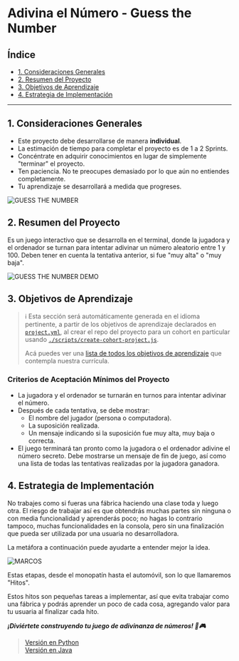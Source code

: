 # Adivina el Número - Guess the Number

## Índice

- [1. Consideraciones Generales](#1-consideraciones-generales)
- [2. Resumen del Proyecto](#3-resumen-del-proyecto)
- [3. Objetivos de Aprendizaje](#4-objetivos-de-aprendizaje)
- [4. Estrategia de Implementación](#5-estrategia-de-implementación)

---

## 1. Consideraciones Generales

- Este proyecto debe desarrollarse de manera **individual**.
- La estimación de tiempo para completar el proyecto es de 1 a 2 Sprints.
- Concéntrate en adquirir conocimientos en lugar de simplemente "terminar" el proyecto.
- Ten paciencia. No te preocupes demasiado por lo que aún no entiendes completamente.
- Tu aprendizaje se desarrollará a medida que progreses.

![GUESS THE NUMBER](https://firebasestorage.googleapis.com/v0/b/laboratoria-945ea.appspot.com/o/guess-the-number.png?alt=media)

## 2. Resumen del Proyecto

Es un juego interactivo que se desarrolla en el terminal, donde la jugadora y el
ordenador se turnan para intentar adivinar un número aleatorio entre 1 y 100.
Deben tener en cuenta la tentativa anterior, si fue "muy alta" o "muy baja".

![GUESS THE NUMBER DEMO](https://firebasestorage.googleapis.com/v0/b/laboratoria-945ea.appspot.com/o/guess-the-number-demo.gif?alt=media)

## 3. Objetivos de Aprendizaje

> ℹ️ Esta sección será automáticamente generada en el idioma pertinente, a partir
> de los objetivos de aprendizaje declarados en [`project.yml`](./project.yml),
> al crear el repo del proyecto para un cohort en particular usando
> [`./scripts/create-cohort-project.js`](../../scripts#create-cohort-project-coaches).
>
> Acá puedes ver una [lista de todos los objetivos de aprendizaje](../../learning-objectives/data.yml)
> que contempla nuestra currícula.

### **Criterios de Aceptación Mínimos del Proyecto**

- La jugadora y el ordenador se turnarán en turnos para intentar adivinar el número.
- Después de cada tentativa, se debe mostrar:
  * El nombre del jugador (persona o computadora).
  * La suposición realizada.
  * Un mensaje indicando si la suposición fue muy alta, muy baja o correcta.
- El juego terminará tan pronto como la jugadora o el ordenador adivine el
  número secreto. Debe mostrarse un mensaje de fin de juego,
  así como una lista de todas las tentativas realizadas por la jugadora ganadora.

## 4. Estrategia de Implementación

No trabajes como si fueras una fábrica haciendo una clase toda y luego otra.
El riesgo de trabajar así es que obtendrás muchas partes sin ninguna o con media
funcionalidad y aprenderás poco; no hagas lo contrario tampoco,
muchas funcionalidades en la consola, pero sin una finalización que pueda
ser utilizada por una usuaria no desarrolladora.

La metáfora a continuación puede ayudarte a entender mejor la idea.

![MARCOS](https://firebasestorage.googleapis.com/v0/b/laboratoria-945ea.appspot.com/o/marcos.png?alt=media)

Estas etapas, desde el monopatín hasta el automóvil, son lo que llamaremos "Hitos".

Estos hitos son pequeñas tareas a implementar, así que evita trabajar como una
fábrica y podrás aprender un poco de cada cosa, agregando valor para tu
usuaria al finalizar cada hito.

**_¡Diviértete construyendo tu juego de adivinanza de números! 🎲🎮_**

> [Versión en Python](./docs/README-python.md)\
> [Versión en Java](./docs/README-java.md)